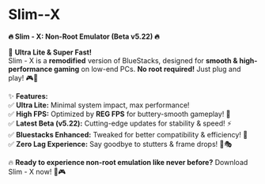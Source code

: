 # Slim--X
**🔥 Slim - X: Non-Root Emulator (Beta v5.22) 🔥**  

🚀 **Ultra Lite & Super Fast!**  
Slim - X is a **remodified** version of BlueStacks, designed for **smooth & high-performance gaming** on low-end PCs. **No root required!** Just plug and play! 🎮💨  

✨ **Features:**  
✅ **Ultra Lite:** Minimal system impact, max performance!  
✅ **High FPS:** Optimized by **REG FPS** for buttery-smooth gameplay! 🎯  
✅ **Latest Beta (v5.22):** Cutting-edge updates for stability & speed! ⚡  
✅ **Bluestacks Enhanced:** Tweaked for better compatibility & efficiency! 🔄  
✅ **Zero Lag Experience:** Say goodbye to stutters & frame drops! 🚫🎭  

🔥 **Ready to experience non-root emulation like never before?** Download Slim - X now! 🚀🎮
